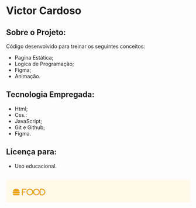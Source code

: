 # Victor Cardoso

## Sobre o Projeto:

Código desenvolvido para treinar os seguintes conceitos: 
- Pagina Estática;
- Logica de Programação;
- Figma;
- Animação.

## Tecnologia Empregada:

- Html;
- Css.:
- JavaScript;
- Git e Github;
- Figma.

## Licença para:

- Uso educacional.
##
<img src="/src/images/food.png">

